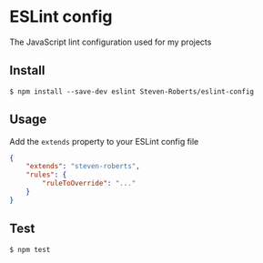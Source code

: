 # ESLint config

The JavaScript lint configuration used for my projects

## Install
```shell
$ npm install --save-dev eslint Steven-Roberts/eslint-config
```

## Usage
Add the `extends` property to your ESLint config file

```json
{
    "extends": "steven-roberts",
    "rules": {
        "ruleToOverride": "..."
    }
}
```

## Test
```shell
$ npm test
```
